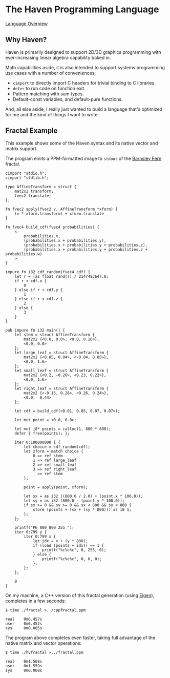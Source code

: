 # The Haven Programming Language

[Language Overview](docs/language.md)

## Why Haven?

Haven is primarily designed to support 2D/3D graphics programming with ever-increasing linear algebra capability baked in.

Math capabilities aside, it is also intended to support systems programming use cases with a number of conveniences:

- `cimport` to directly import C headers for trivial binding to C libraries.
- `defer` to run code on function exit.
- Pattern matching with sum types.
- Default-const variables, and default-pure functions.

And, all else aside, I really just wanted to build a language that's optimized for me and the kind of things I want to write.

## Fractal Example

This example shows some of the Haven syntax and its native vector and matrix support.

The program emits a PPM-formatted image to `stdout` of the [Barnsley Fern](https://en.wikipedia.org/wiki/Barnsley_fern) fractal.

```
cimport "stdio.h";
cimport "stdlib.h";

type AffineTransform = struct {
    mat2x2 transform;
    fvec2 translate;
};

fn fvec2 apply(fvec2 v, AffineTransform *xform) {
    (v * xform.transform) + xform.translate
}

fn fvec4 build_cdf(fvec4 probabilities) {
    <
        probabilities.x,
        (probabilities.x + probabilities.y),
        (probabilities.x + probabilities.y + probabilities.z),
        (probabilities.x + probabilities.y + probabilities.z + probabilities.w)
    >
}

impure fn i32 cdf_random(fvec4 cdf) {
    let r = (as float rand()) / 2147483647.0;
    if r < cdf.x {
        0
    } else if r < cdf.y {
        1
    } else if r < cdf.z {
        2
    } else {
        3
    }
}

pub impure fn i32 main() {
    let stem = struct AffineTransform {
        mat2x2 {<0.0, 0.0>, <0.0, 0.16>},
        <0.0, 0.0>
    };
    let large_leaf = struct AffineTransform {
        mat2x2 {<0.85, 0.04>, <-0.04, 0.85>},
        <0.0, 1.6>
    };
    let small_leaf = struct AffineTransform {
        mat2x2 {<0.2, -0.26>, <0.23, 0.22>},
        <0.0, 1.6>
    };
    let right_leaf = struct AffineTransform {
        mat2x2 {<-0.15, 0.28>, <0.26, 0.24>},
        <0.0,  0.44>
    };

    let cdf = build_cdf(<0.01, 0.85, 0.07, 0.07>);

    let mut point = <0.0, 0.0>;

    let mut i8* points = calloc(1, 800 * 800);
    defer { free(points); };

    iter 0:100000000 i {
        let choice = cdf_random(cdf);
        let xform = match choice {
            0 => ref stem
            1 => ref large_leaf
            2 => ref small_leaf
            3 => ref right_leaf
            _ => ref stem
        };

        point = apply(point, xform);

        let sx = as i32 ((800.0 / 2.0) + (point.x * 100.0));
        let sy = as i32 (800.0 - (point.y * 100.0));
        if sx >= 0 && sy >= 0 && sx < 800 && sy < 800 {
            store (points + (sx + (sy * 800))) as i8 1;
        };
    };

    printf("P6 800 800 255 ");
    iter 0:799 y {
        iter 0:799 x {
            let idx = x + (y * 800);
            if (load (points + idx)) == 1 {
                printf("%c%c%c", 0, 255, 0);
            } else {
                printf("%c%c%c", 0, 0, 0);
            };
        };
    };

    0
}
```

On my machine, a C++ version of this fractal generation (using [Eigen](https://eigen.tuxfamily.org/index.php?title=Main_Page)), completes in a few seconds:

```
$ time ./fractal >../cppfractal.ppm

real    0m6.457s
user    0m6.452s
sys     0m0.005s
```

The program above completes even faster, taking full advantage of the native matrix and vector operations:

```
$ time ./hvfractal >../fractal.ppm

real    0m1.568s
user    0m1.559s
sys     0m0.008s
```
